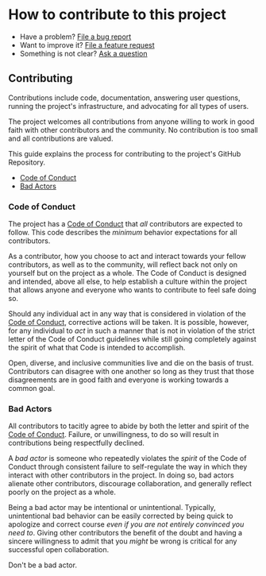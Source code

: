 # How to contribute to this project

* Have a problem? [File a bug report][bug]
* Want to improve it? [File a feature request][feature]
* Something is not clear? [Ask a question][question]

## Contributing

Contributions include code, documentation, answering user questions, running the
project's infrastructure, and advocating for all types of users.

The project welcomes all contributions from anyone willing to work in good faith
with other contributors and the community. No contribution is too small and all
contributions are valued.

This guide explains the process for contributing to the project's GitHub
Repository.

- [Code of Conduct](#code-of-conduct)
- [Bad Actors](#bad-actors)

### Code of Conduct

The project has a [Code of Conduct][coc] that *all*
contributors are expected to follow. This code describes the *minimum* behavior
expectations for all contributors.

As a contributor, how you choose to act and interact towards your
fellow contributors, as well as to the community, will reflect back not only
on yourself but on the project as a whole. The Code of Conduct is designed and
intended, above all else, to help establish a culture within the project that
allows anyone and everyone who wants to contribute to feel safe doing so.

Should any individual act in any way that is considered in violation of the
[Code of Conduct][coc], corrective actions will be taken. It is
possible, however, for any individual to *act* in such a manner that is not in
violation of the strict letter of the Code of Conduct guidelines while still
going completely against the spirit of what that Code is intended to accomplish.

Open, diverse, and inclusive communities live and die on the basis of trust.
Contributors can disagree with one another so long as they trust that those
disagreements are in good faith and everyone is working towards a common
goal.

### Bad Actors

All contributors to tacitly agree to abide by both the letter and
spirit of the [Code of Conduct][coc]. Failure, or
unwillingness, to do so will result in contributions being respectfully
declined.

A *bad actor* is someone who repeatedly violates the *spirit* of the Code of
Conduct through consistent failure to self-regulate the way in which they
interact with other contributors in the project. In doing so, bad actors
alienate other contributors, discourage collaboration, and generally reflect
poorly on the project as a whole.

Being a bad actor may be intentional or unintentional. Typically, unintentional
bad behavior can be easily corrected by being quick to apologize and correct
course *even if you are not entirely convinced you need to*. Giving other
contributors the benefit of the doubt and having a sincere willingness to admit
that you *might* be wrong is critical for any successful open collaboration.

Don't be a bad actor.

<!-- links -->
[bug]: https://github.com/asaaki/surfing-the-tide/issues/new?template=bug_report.md
[feature]: https://github.com/asaaki/surfing-the-tide/issues/new?template=feature_request.md
[question]: https://github.com/asaaki/surfing-the-tide/issues/new?template=question.md
[coc]: ./CODE_OF_CONDUCT.md
